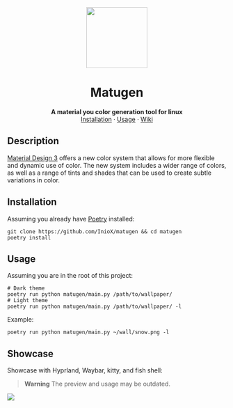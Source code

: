 <div align="center">
     <img src="https://user-images.githubusercontent.com/81521595/226138807-db504bdf-4eb5-4fe9-9ee5-a1a1395d70dc.png" width=140>
      <h1>Matugen</h1>
 </div>
    
<div align="center">
  <b>A material you color generation tool for linux</b>
</div>

<div align="center">
    <a href="#installation">Installation</a>
    ·
    <a href="#usage">Usage</a>
    ·
    <a href="https://github.com/InioX/matugen/wiki">Wiki</a>
</div>

## Description
[Material Design 3](https://m3.material.io/) offers a new color system that allows for more flexible and dynamic use of color. The new system includes a wider range of colors, as well as a range of tints and shades that can be used to create subtle variations in color.

## Installation
Assuming you already have [Poetry](https://python-poetry.org/) installed:
```shell
git clone https://github.com/InioX/matugen && cd matugen
poetry install
```

## Usage
Assuming you are in the root of this project:
```shell
# Dark theme
poetry run python matugen/main.py /path/to/wallpaper/
# Light theme
poetry run python matugen/main.py /path/to/wallpaper/ -l
```
Example:
```shell
poetry run python matugen/main.py ~/wall/snow.png -l
```

## Showcase
Showcase with Hyprland, Waybar, kitty, and fish shell:

>**Warning**
>The preview and usage may be outdated.

[![](https://markdown-videos.deta.dev/youtube/rMxoORO41rs)](https://youtu.be/rMxoORO41rs)

